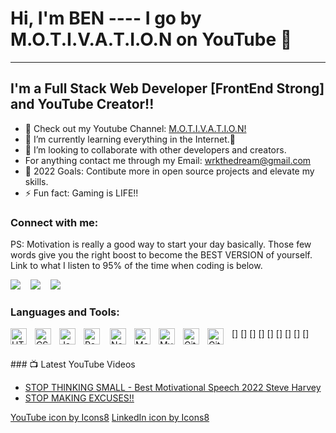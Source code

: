 # Hi, I'm BEN ---- I go by M.O.T.I.V.A.T.I.O.N on YouTube 👋 

------------------------------------------------------------------------------------

## I'm a Full Stack Web Developer [FrontEnd Strong] and YouTube Creator!!

- 🔭 Check out my Youtube Channel: [M.O.T.I.V.A.T.I.O.N!](https://www.youtube.com/channel/UCM3WGXrQz5jPL_3bcho_t9Q)
- 🌱 I’m currently learning everything in the Internet.🤣
- 👯 I’m looking to collaborate with other developers and creators.
-  For anything contact me through my Email: wrkthedream@gmail.com
- 🥅 2022 Goals: Contibute more in open source projects and elevate my skills.
- ⚡ Fun fact: Gaming is LIFE!!

### Connect with me:

PS: Motivation is really a good way to start your day basically. Those few words give you the right boost to become the BEST VERSION of yourself. Link to what I listen to 95% of the time when coding is below.

[<img src="https://img.icons8.com/ios/50/000000/youtube-play--v2.png"/>](https://www.youtube.com/channel/UCM3WGXrQz5jPL_3bcho_t9Q-light-mode-only)
&nbsp;&nbsp;
[<img src="https://img.icons8.com/fluency/48/000000/linkedin.png"/>](https://www.linkedin.com/in/ben-macharia-b66898227/-dark-mode-only)
&nbsp;&nbsp;
<img src="https://img.icons8.com/color/48/000000/instagram-new--v1.png"/>

### Languages and Tools:

[<img align="left" alt="HTML5" width="26px" src="https://cdn.jsdelivr.net/gh/devicons/devicon/icons/html5/html5-original.svg" style="padding-right:10px;" />]
[<img align="left" alt="CSS3" width="26px" src="https://cdn.jsdelivr.net/gh/devicons/devicon/icons/css3/css3-original.svg" style="padding-right:10px;" />]
[<img align="left" alt="JavaScript" width="26px" src="https://cdn.jsdelivr.net/gh/devicons/devicon/icons/javascript/javascript-original.svg" style="padding-right:10px;" />]
[<img align="left" alt="React" width="26px" src="https://cdn.jsdelivr.net/gh/devicons/devicon/icons/react/react-original.svg" style="padding-right:13px;" />]
[<img align="left" alt="Node.js" width="26px" src="https://cdn.jsdelivr.net/gh/devicons/devicon/icons/nodejs/nodejs-original.svg" style="padding-right:10px;" />]
[<img align="left" alt="MongoDB" width="26px" src="https://cdn.jsdelivr.net/gh/devicons/devicon/icons/mongodb/mongodb-original.svg" style="padding-right:10px;" />]
[<img align="left" alt="MySQL" width="26px" src="https://cdn.jsdelivr.net/gh/devicons/devicon/icons/mysql/mysql-original.svg" style="padding-right:10px;" />]
[<img align="left" alt="Git" width="26px" src="https://cdn.jsdelivr.net/gh/devicons/devicon/icons/git/git-original.svg" style="padding-right:10px;" />]
[<img align="left" alt="GitHub" width="26px" src="https://user-images.githubusercontent.com/3369400/139447912-e0f43f33-6d9f-45f8-be46-2df5bbc91289.png" style="padding-right:10px;" />]


<br />
### 📺 Latest YouTube Videos

<!-- YOUTUBE:START -->
- [STOP THINKING SMALL - Best Motivational Speech 2022 Steve Harvey](https://www.youtube.com/watch?v=cW25GFJBOe8)
- [STOP MAKING EXCUSES!!](https://www.youtube.com/watch?v=oDxhIjdHQKM&t)
<!-- YOUTUBE:END -->
<a href="https://icons8.com/icon/ISBCNY3NwyMM/youtube">YouTube icon by Icons8</a>
<a href="https://icons8.com/icon/xuvGCOXi8Wyg/linkedin">LinkedIn icon by Icons8</a>
